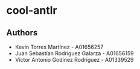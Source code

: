 # cool-antlr

## Authors

- Kevin Torres Martínez - A01656257
- Juan Sebastían Rodríguez Galarza - A01656159
- Víctor Antonio Godínez Rodríguez - A01339529
